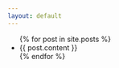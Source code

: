 ```yaml
---
layout: default
---
```

<ul>
  {% for post in site.posts %}
    <li>
      <!-- <a href="{{ post.url | relative_url }}"> -->
      {{ post.content }}
      <!-- </a> -->
    </li>
  {% endfor %}
</ul>